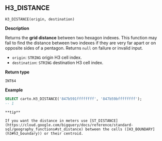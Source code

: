 ## H3_DISTANCE

```sql:signature
H3_DISTANCE(origin, destination)
```

**Description**

Returns the **grid distance** between two hexagon indexes. This function may fail to find the distance between two indexes if they are very far apart or on opposite sides of a pentagon. Returns `null` on failure or invalid input.

* `origin`: `STRING` origin H3 cell index.
* `destination`: `STRING` destination H3 cell index.

**Return type**

`INT64`

**Example**

```sql
SELECT carto.H3_DISTANCE('847b591ffffffff', '847b59bffffffff');
-- 1
```

````hint:info
**tip**

If you want the distance in meters use [ST_DISTANCE](https://cloud.google.com/bigquery/docs/reference/standard-sql/geography_functions#st_distance) between the cells ([H3_BOUNDARY](h3#h3_boundary)) or their centroid.

````
